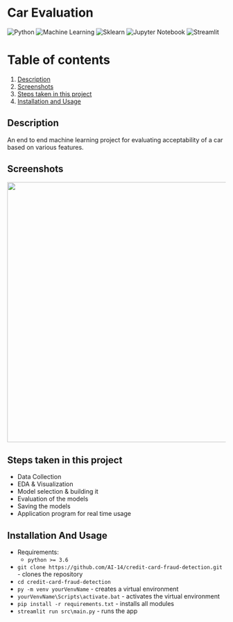 # Car Evaluation
![Python](https://img.shields.io/badge/-Python-black?style=flat&logo=python)
![Machine Learning](https://img.shields.io/badge/-Machine%20Learning-566be8?style=flat)
![Sklearn](https://img.shields.io/badge/-Sklearn-1fb30e?style=flat)
![Jupyter Notebook](https://img.shields.io/badge/-Jupyter%20Notebook-black?style=flat&logo=jupyter)
![Streamlit](https://img.shields.io/badge/-Streamlit-f0806c?style=flat)

# Table of contents
1. [Description](#description)
2. [Screenshots](#screenshots)
3. [Steps taken in this project](#project-steps)
4. [Installation and Usage](#installation-usage)

## Description <a name="description"></a>
An end to end machine learning project for evaluating acceptability of a car based on various features.

## Screenshots <a name="screenshots"></a>
<img src="Pic.png" width="600" height="600"/>

## Steps taken in this project <a name="project-steps"></a>
- Data Collection
- EDA & Visualization
- Model selection & building it
- Evaluation of the models
- Saving the models
- Application program for real time usage

## Installation And Usage <a name="installation-usage"></a>
- Requirements:
   - `python >= 3.6`
- `git clone https://github.com/AI-14/credit-card-fraud-detection.git` - clones the repository
- `cd credit-card-fraud-detection`
- `py -m venv yourVenvName` - creates a virtual environment
- `yourVenvName\Scripts\activate.bat` - activates the virtual environment
- `pip install -r requirements.txt` - installs all modules
- `streamlit run src\main.py` - runs the app
